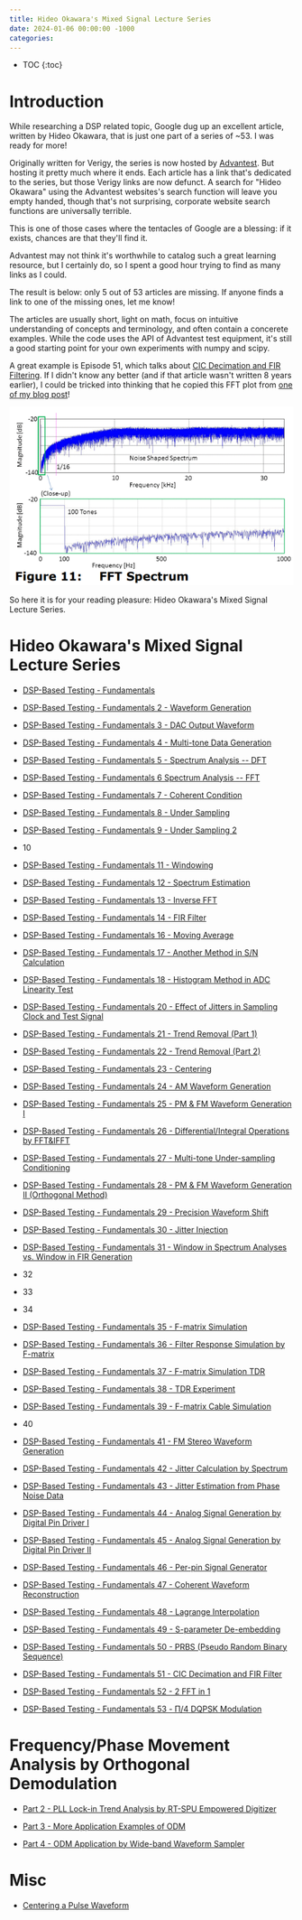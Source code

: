 ```yaml
---
title: Hideo Okawara's Mixed Signal Lecture Series
date: 2024-01-06 00:00:00 -1000
categories:
---
```


* TOC
{:toc}

# Introduction

While researching a DSP related topic, Google dug up an excellent article,
written by Hideo Okawara, that is just one part of a series of ~53. I was ready for more!

Originally written for Verigy, the series is now hosted by [Advantest](https://www.advantest.com/).
But hosting it pretty much where it ends. Each article has a link that's dedicated to the
series, but those Verigy links are now defunct. A search for "Hideo Okawara" using the
Advantest websites's search function will leave you empty handed, though that's not
surprising, corporate website search functions are universally terrible.

This is one of those cases where the tentacles of Google are a blessing: if it exists, 
chances are that they'll find it.

Advantest may not think it's worthwhile to catalog such a great learning resource, but I
certainly do, so I spent a good hour trying to find as many links as I could.

The result is below: only 5 out of 53 articles are missing. If anyone finds a link to one of the 
missing ones, let me know!

The articles are usually short, light on math, focus on intuitive understanding of concepts 
and terminology, and often contain a concerete examples. While the code uses the API of 
Advantest test equipment, it's still a good starting point for your own experiments with numpy 
and scipy.

A great example is Episode 51, which talks about [CIC Decimation and FIR Filtering](https://www3.advantest.com/documents/11348/9be9d841-823a-4a04-a7cc-38629a78fe6c).
If I didn't know any better (and if that article wasn't written 8 years earlier), I could be
tricked into thinking that he copied this FFT plot from 
[one of my blog post](https://tomverbeure.github.io/2020/10/04/PDM-Microphones-and-Sigma-Delta-Conversion.html#from-analog-signal-to-pdm-with-a-sigma-delta-converter)!

![Sigma-delta ADC FFT plot](/assets/okawara/PDM_spectrum.png)

So here it is for your reading pleasure: Hideo Okawara's Mixed Signal Lecture Series.

# Hideo Okawara's Mixed Signal Lecture Series

* [DSP-Based Testing - Fundamentals](https://www3.advantest.com/documents/11348/426c0e80-f61a-4d87-bd0d-d64fa33aa07c)

* [DSP-Based Testing - Fundamentals 2 - Waveform Generation ](https://www3.advantest.com/documents/11348/7eb55785-689a-43ee-acce-e144fba39f27)

* [DSP-Based Testing - Fundamentals 3 - DAC Output Waveform](https://www3.advantest.com/documents/11348/4e3375cb-ae8f-4407-89ee-067c36b43f27)

* [DSP-Based Testing - Fundamentals 4 - Multi-tone Data Generation](https://www3.advantest.com/documents/11348/dbfc8c98-39bd-4c19-b330-9a8b598ca03c)

* [DSP-Based Testing - Fundamentals 5 - Spectrum Analysis -- DFT](https://www3.advantest.com/documents/11348/dbbdc762-84e0-4e50-b9cf-2dd34d625e8a)

* [DSP-Based Testing - Fundamentals 6 Spectrum Analysis -- FFT](https://www3.advantest.com/documents/11348/8c5e06b8-85b8-407d-b253-b671ca9ac85c)

* [DSP-Based Testing - Fundamentals 7 - Coherent Condition](https://www3.advantest.com/documents/11348/7f5f00bb-f5f0-41da-b154-fc1d974ad201)

* [DSP-Based Testing - Fundamentals 8 - Under Sampling](https://www3.advantest.com/documents/11348/739ea777-826d-4fcd-865e-e6499acab10a)

* [DSP-Based Testing - Fundamentals 9 - Under Sampling 2](https://www3.advantest.com/documents/11348/80cbd2da-a8c3-4ded-aac7-9370debcb7a3)

* 10

* [DSP-Based Testing - Fundamentals 11 - Windowing](https://www3.advantest.com/documents/11348/57115a59-cbf4-4ec0-bb93-28b35e408bfd)

* [DSP-Based Testing - Fundamentals 12 - Spectrum Estimation](https://www3.advantest.com/documents/11348/f641a733-fcbe-43e8-b020-7799cd4c82bc)

* [DSP-Based Testing - Fundamentals 13 - Inverse FFT](https://www3.advantest.com/documents/11348/ff0de77c-a606-478b-a243-146e7d29ca6f)

* [DSP-Based Testing - Fundamentals 14 - FIR Filter](https://www3.advantest.com/documents/11348/305e8639-4628-4a5d-8c21-03b725f06264)

* [DSP-Based Testing - Fundamentals 16 - Moving Average](https://www3.advantest.com/documents/11348/6c2835df-868d-43e9-965d-86dcd43f10d3)

* [DSP-Based Testing - Fundamentals 17 - Another Method in S/N Calculation](https://www3.advantest.com/documents/11348/6236c092-8dc9-41b5-8ff2-c9ab1381cacc)

* [DSP-Based Testing - Fundamentals 18 - Histogram Method in ADC Linearity Test](https://www3.advantest.com/documents/11348/27fd03db-3c5d-49e7-afb9-e0bcb6861cee)

* [DSP-Based Testing - Fundamentals 20 - Effect of Jitters in Sampling Clock and Test Signal](https://www3.advantest.com/documents/11348/d0c70a12-c101-4372-ac59-0e767b2e5188)

* [DSP-Based Testing - Fundamentals 21 - Trend Removal (Part 1)](https://www3.advantest.com/documents/11348/5e410019-590e-4bee-a413-b21549ad3e67)

* [DSP-Based Testing - Fundamentals 22 - Trend Removal (Part 2)](https://www3.advantest.com/documents/11348/5dfa026f-e063-43b0-a905-98d01015a220)

* [DSP-Based Testing - Fundamentals 23 - Centering](https://www3.advantest.com/documents/11348/c2ad335c-f86a-4a93-b5b2-c709843c9d8f)

* [DSP-Based Testing - Fundamentals 24 - AM Waveform Generation](https://www3.advantest.com/documents/11348/e824aac2-1dd8-4483-8218-961c2b2b279b)

* [DSP-Based Testing - Fundamentals 25 - PM & FM Waveform Generation I](https://www3.advantest.com/documents/11348/c08a01ae-6055-429f-9452-6dbd029c52bd)

* [DSP-Based Testing - Fundamentals 26 - Differential/Integral Operations by FFT&IFFT](https://www3.advantest.com/documents/11348/5a9dff6f-e8d9-4ae7-a759-c377fa5625da)

* [DSP-Based Testing - Fundamentals 27 - Multi-tone Under-sampling Conditioning](https://www3.advantest.com/documents/11348/4214e27d-75ff-4086-bafd-40bc503af665)

* [DSP-Based Testing - Fundamentals 28 - PM & FM Waveform Generation II (Orthogonal Method)](https://www3.advantest.com/documents/11348/825d8666-bfaf-413a-8153-2ea1bf2bdb9d)

* [DSP-Based Testing - Fundamentals 29 - Precision Waveform Shift](https://www3.advantest.com/documents/11348/647ab1d0-bcb4-4bc2-b70d-8898fa7c0829)

* [DSP-Based Testing - Fundamentals 30 - Jitter Injection](https://www3.advantest.com/documents/11348/345961e2-1a19-4eef-ad5a-142288c7626b)

* [DSP-Based Testing - Fundamentals 31 - Window in Spectrum Analyses vs. Window in FIR Generation](https://www3.advantest.com/documents/11348/a45ac870-1fa5-4b3c-b3d7-bd77c13b7076)

* 32

* 33

* 34

* [DSP-Based Testing - Fundamentals 35 - F-matrix Simulation](https://www3.advantest.com/documents/11348/ff1bce8c-28dd-42d4-8f3f-91adbf3bf662)

* [DSP-Based Testing - Fundamentals 36 - Filter Response Simulation by F-matrix](https://www3.advantest.com/documents/11348/8fe54b10-c564-4b5a-85c1-1fe9774daf95)

* [DSP-Based Testing - Fundamentals 37 - F-matrix Simulation TDR](https://www3.advantest.com/documents/11348/df574dcf-0d03-468f-8343-d15efe9d7968)

* [DSP-Based Testing - Fundamentals 38 - TDR Experiment](https://www3.advantest.com/documents/11348/dc91fd4d-13ae-4258-a0ba-2fc661d8828f)

* [DSP-Based Testing - Fundamentals 39 - F-matrix Cable Simulation](https://www3.advantest.com/documents/11348/c4eea384-d2b3-4f4e-8b15-a9eb2cda5ab6)

* 40

* [DSP-Based Testing - Fundamentals 41 - FM Stereo Waveform Generation](https://www3.advantest.com/documents/11348/a6a2ebad-571b-446e-a2ca-fdc25c3fc997)

* [DSP-Based Testing - Fundamentals 42 - Jitter Calculation by Spectrum](https://www3.advantest.com/documents/11348/1c6c5760-99f9-4b2e-b197-9ad2ae9e499c)

* [DSP-Based Testing - Fundamentals 43 - Jitter Estimation from Phase Noise Data](https://www3.advantest.com/documents/11348/c20ff6b6-82be-4310-9fa8-6b96fec1faa2)

* [DSP-Based Testing - Fundamentals 44 - Analog Signal Generation by Digital Pin Driver I](https://www3.advantest.com/documents/11348/685fcddd-b46c-49d9-aba7-3468209c587f)

* [DSP-Based Testing - Fundamentals 45 - Analog Signal Generation by Digital Pin Driver II](https://www3.advantest.com/documents/11348/a1b78f79-6218-4b61-9ae2-9c8c06f449a4)

* [DSP-Based Testing - Fundamentals 46 - Per-pin Signal Generator](https://www3.advantest.com/documents/11348/b5c42182-8339-47f2-bed7-c68114ddcd2a)

* [DSP-Based Testing - Fundamentals 47 - Coherent Waveform Reconstruction](https://www3.advantest.com/documents/11348/eab3332b-856e-4f38-951f-1625b256381b)

* [DSP-Based Testing - Fundamentals 48 - Lagrange Interpolation](https://www3.advantest.com/documents/11348/6775ef43-3a10-44a1-b671-f4fc3047d882)

* [DSP-Based Testing - Fundamentals 49 - S-parameter De-embedding](https://www3.advantest.com/documents/11348/afb107ad-e658-42fb-a0b2-e3b060faae9a)

* [DSP-Based Testing - Fundamentals 50 - PRBS (Pseudo Random Binary Sequence)](https://www3.advantest.com/documents/11348/3e95df23-22f5-441e-8598-f1d99c2382cb)

* [DSP-Based Testing - Fundamentals 51 - CIC Decimation and FIR Filter](https://www3.advantest.com/documents/11348/9be9d841-823a-4a04-a7cc-38629a78fe6c)

* [DSP-Based Testing - Fundamentals 52 - 2 FFT in 1](https://www3.advantest.com/documents/11348/e4d5c2d9-9288-4745-9fa5-eafef5c1ceae)

* [DSP-Based Testing - Fundamentals 53 - &Pi;/4 DQPSK Modulation](https://www3.advantest.com/documents/11348/b863139e-a308-47ed-b817-4a482be8a5b5)

# Frequency/Phase Movement Analysis by Orthogonal Demodulation 

* [Part 2 - PLL Lock-in Trend Analysis by RT-SPU Empowered Digitizer](https://www3.advantest.com/documents/11348/7c47bfae-ff2e-4d27-b0a6-c43aa3bc9739)

* [Part 3 - More Application Examples of ODM](https://www3.advantest.com/documents/11348/96e01503-d452-4f9f-8c86-fbd4543648e8)

* [Part 4 - ODM Application by Wide-band Waveform Sampler](https://www3.advantest.com/documents/11348/09017a20-ab7a-4a9d-b3fd-9bf6b9dccfe9)

# Misc

* [Centering a Pulse Waveform](https://www3.advantest.com/documents/11348/56c1d44e-df9a-45b8-be84-1259305dfe60)

